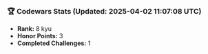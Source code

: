 ### 🏆 Codewars Stats (Updated: 2025-04-02 11:07:08 UTC)

- **Rank:** 8 kyu
- **Honor Points:** 3
- **Completed Challenges:** 1

